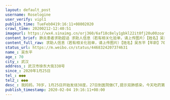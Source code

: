 ```yaml
---
layout: default_post
username: Roselogine
user_verify: vipl1
publish_time: TueFeb0419:16:11+08002020
crawl_time: 20200212-12:40:51
imageurl: https://wx4.sinaimg.cn/orj360/6af18c8ely1gbkl22it0fj20u00zoafz.jpg,https://wx2.sinaimg.cn/orj360/6af18c8ely1gbkl228fhpj20u00zlafm.jpg,https://wx1.sinaimg.cn/orj360/6af18c8ely1gbkl22x8w7j216o0u043c.jpg
content_brief: 肺炎患者求助超话 求助人信息（若有相关化验单，请上传图片）【姓名】吴东平【年龄】70【所在城市】武汉【所在小区、社区】武汉市徐东大街338号【患病时间】2020年1月25日【联系方式】●●●【其他紧急联系人】●●●【病情描述】 我妈妈，70岁，1月25日开始发烧38度，27日到医 ...全文
content_full_raw: 求助人信息（若有相关化验单，请上传图片）【姓名】吴东平【年龄】70【所在城市】武汉【所在小区、社区】武汉市徐东大街338号【患病时间】2020年1月25日【联系方式】●●●【其他紧急联系人】●●●【病情描述】我妈妈，70岁，1月25日开始发烧38度，27日到医院做CT,提示双肺感染，今天吃药第8天，精神状态很不好，完全无力说话，心慌的厉害，医生说她已经很严重必须要住院了。2月4日到医院做ct，感染较重。新型肺炎确诊。请好心的人儿能不能帮我们呼吁一下能求得一个床位，感激不尽！武汉
status_url: https://m.weibo.cn/status/4468324207374631
name_: 吴东平
age_: 70
city_: 武汉
address_: 武汉市徐东大街338号
since_: 2020年1月25日
tel_: ●●●
tel2_: ●●●
desc_: 我妈妈，70岁，1月25日开始发烧38度，27日到医院做CT,提示双肺感染，今天吃药第8天，精神状态很不好，完全无力说话，心慌的厉害，医生说她已经很严重必须要住院了。2月4日到医院做ct，感染较重。新型肺炎确诊。请好心的人儿能不能帮我们呼吁一下能求得一个床位，感激不尽！武汉
publish_timestamp: 2020-02-04 19:16:11+08:00
---
```

